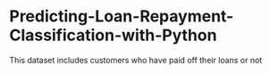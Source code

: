 # Predicting-Loan-Repayment-Classification-with-Python
This dataset includes customers who have paid off their loans or not

